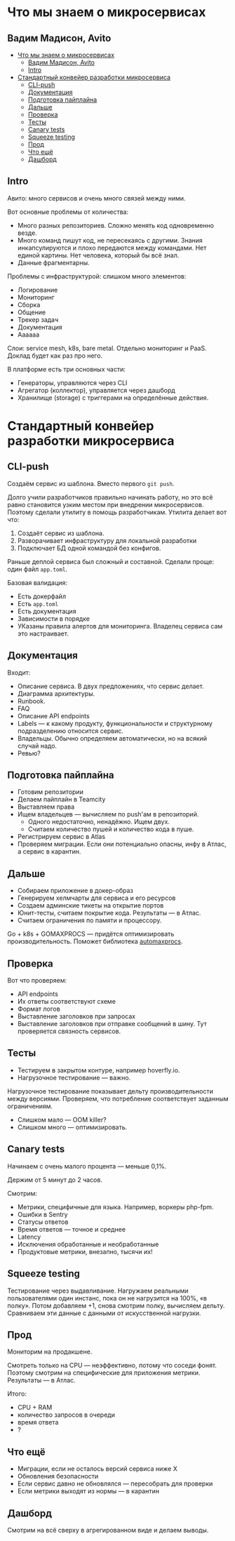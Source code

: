 # Что мы знаем о микросервисах

## Вадим Мадисон, Avito

<!-- START doctoc generated TOC please keep comment here to allow auto update -->
<!-- DON'T EDIT THIS SECTION, INSTEAD RE-RUN doctoc TO UPDATE -->


- [Что мы знаем о микросервисах](#%D1%87%D1%82%D0%BE-%D0%BC%D1%8B-%D0%B7%D0%BD%D0%B0%D0%B5%D0%BC-%D0%BE-%D0%BC%D0%B8%D0%BA%D1%80%D0%BE%D1%81%D0%B5%D1%80%D0%B2%D0%B8%D1%81%D0%B0%D1%85)
  - [Вадим Мадисон, Avito](#%D0%B2%D0%B0%D0%B4%D0%B8%D0%BC-%D0%BC%D0%B0%D0%B4%D0%B8%D1%81%D0%BE%D0%BD-avito)
  - [Intro](#intro)
- [Стандартный конвейер разработки микросервиса](#%D1%81%D1%82%D0%B0%D0%BD%D0%B4%D0%B0%D1%80%D1%82%D0%BD%D1%8B%D0%B9-%D0%BA%D0%BE%D0%BD%D0%B2%D0%B5%D0%B9%D0%B5%D1%80-%D1%80%D0%B0%D0%B7%D1%80%D0%B0%D0%B1%D0%BE%D1%82%D0%BA%D0%B8-%D0%BC%D0%B8%D0%BA%D1%80%D0%BE%D1%81%D0%B5%D1%80%D0%B2%D0%B8%D1%81%D0%B0)
  - [CLI-push](#cli-push)
  - [Документация](#%D0%B4%D0%BE%D0%BA%D1%83%D0%BC%D0%B5%D0%BD%D1%82%D0%B0%D1%86%D0%B8%D1%8F)
  - [Подготовка пайплайна](#%D0%BF%D0%BE%D0%B4%D0%B3%D0%BE%D1%82%D0%BE%D0%B2%D0%BA%D0%B0-%D0%BF%D0%B0%D0%B9%D0%BF%D0%BB%D0%B0%D0%B9%D0%BD%D0%B0)
  - [Дальше](#%D0%B4%D0%B0%D0%BB%D1%8C%D1%88%D0%B5)
  - [Проверка](#%D0%BF%D1%80%D0%BE%D0%B2%D0%B5%D1%80%D0%BA%D0%B0)
  - [Тесты](#%D1%82%D0%B5%D1%81%D1%82%D1%8B)
  - [Canary tests](#canary-tests)
  - [Squeeze testing](#squeeze-testing)
  - [Прод](#%D0%BF%D1%80%D0%BE%D0%B4)
  - [Что ещё](#%D1%87%D1%82%D0%BE-%D0%B5%D1%89%D1%91)
  - [Дашборд](#%D0%B4%D0%B0%D1%88%D0%B1%D0%BE%D1%80%D0%B4)

<!-- END doctoc generated TOC please keep comment here to allow auto update -->



## Intro

Авито: много сервисов и очень много связей между ними.

Вот основные проблемы от количества:

* Много разных репозиториев. Сложно менять код одновременно везде.
* Много команд пишут код, не пересекаясь с другими. Знания инкапсулируются и плохо передаются между командами. Нет единой картины. Нет человека, который бы всё знал.
* Данные фрагментарны. 

Проблемы с инфраструктурой: слишком много элементов:

* Логирование
* Мониторинг
* Сборка
* Общение
* Трекер задач
* Документация
* Аааааа

Слои: service mesh, k8s, bare metal. Отдельно мониторинг и PaaS. Доклад будет как раз про него.

В платформе есть три основных части:

* Генераторы, управляются через CLI
* Агрегатор (коллектор), управляется через дашборд
* Хранилище (storage) с триггерами на определённые действия.

# Стандартный конвейер разработки микросервиса

## CLI-push

Создаём сервис из шаблона. Вместо первого `git push`.

Долго учили разработчиков правильно начинать работу, но это всё равно становится узким местом при внедрении микросервисов. Поэтому сделали утилиту в помощь разработчикам. Утилита делает вот что:
  
1. Создаёт сервис из шаблона.
1. Разворачивает инфраструктуру для локальной разработки
1. Подключает БД одной командой без конфигов.

Раньше деплой сервиса был сложный и составной.
Сделали проще: один файл `app.toml`.

Базовая валидация:

* Есть докерфайл
* Есть `app.toml`
* Есть документация
* Зависимости в порядке
* УКазаны правила алертов для мониторинга. Владелец сервиса сам это настраивает.

## Документация

Входит:

* Описание сервиса. В двух предложениях, что сервис делает.
* Диаграмма архитектуры.
* Runbook.
* FAQ
* Описание API endpoints
* Labels — к какому продукту, функциональности и структурному подразделению относится сервис.
* Владельцы. Обычно определяем автоматически, но на всякий случай надо.
* Ревью?

## Подготовка пайплайна

* Готовим репозитории
* Делаем пайплайн в Teamcity
* Выставляем права
* Ищем владельцев — вычисляем по push'ам в репозиторий.
    * Одного недостаточно, ненадёжно. Ищем двух.
    * Считаем количество пушей и количество кода в пуше. 
* Регистрируем сервис в Atlas
* Проверяем миграции. Если они потенциально опасны, инфу в Атлас, а сервис в карантин.

## Дальше

* Собираем приложение в докер-образ
* Генерируем хелмчарты для сервиса и его ресурсов
* Создаем админские тикеты на открытие портов
* Юнит-тесты, считаем покрытие кода. Результаты — в Атлас.
* Считаем ограничения по памяти и процессору.

Go + k8s + GOMAXPROCS — придётся оптимизировать производительность. Поможет библиотека [automaxprocs](https://github.com/uber-go/automaxprocs).

## Проверка

Вот что проверяем:

* API endpoints
* Их ответы соответствуют схеме
* Формат логов
* Выставление заголовков при запросах
* Выставление заголовков при отправке сообщений в шину. Тут проверяется связность сервисов.

## Тесты

* Тестируем в закрытом контуре, например hoverfly.io.
* Нагрузочное тестирование — важно.

Нагрузочное тестирование показывает дельту производительности между версиями. Проверяем, что потребление соответствует заданным ограничениям.

* Слишком мало — OOM killer?
* Слишком много — оптимизировать.

## Canary tests

Начинаем с очень малого процента — меньше 0,1%.

Держим от 5 минут до 2 часов.

Смотрим:

* Метрики, специфичные для языка. Например, воркеры php-fpm.
* Ошибки в Sentry
* Статусы ответов
* Время ответов — точное и среднее
* Latency
* Исключения обработанные и необработанные
* Продуктовые метрики, внезапно, тысячи их!

## Squeeze testing

Тестирование через выдавливание. Нагружаем реальными пользователями один инстанс, пока он не нагрузится на 100%, «в полку». Потом добавляем +1, снова смотрим полку, вычисляем дельту. Сравниваем эти данные с данными от искусственной нагрузки.

## Прод

Мониторим на продакшене.

Смотреть только на CPU — неэффективно, потому что соседи фонят. Поэтому смотрим на специфические для приложения метрики. Результаты — в Атлас.

Итого:

* CPU + RAM
* количество запросов в очереди
* время ответа
* ?

## Что ещё

* Миграции, если не осталось версий сервиса ниже Х
* Обновления безопасности
* Если сервис давно не обновлялся — пересобрать для проверки
* Если метрики выходят из нормы — в карантин

## Дашборд

Смотрим на всё сверху в агрегированном виде и делаем выводы.
